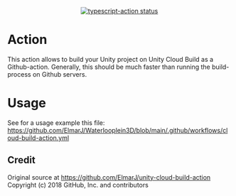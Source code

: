 <p align="center">
  <a href="https://github.com/actions/typescript-action/actions"><img alt="typescript-action status" src="https://github.com/actions/typescript-action/workflows/build-test/badge.svg"></a>
</p>

# Action

This action allows to build your Unity project on Unity Cloud Build as a Github-action. Generally, this should be much faster than running the build-process on Github servers.

# Usage

See for a usage example this file: https://github.com/ElmarJ/Waterlooplein3D/blob/main/.github/workflows/cloud-build-action.yml

## Credit
Original source at https://github.com/ElmarJ/unity-cloud-build-action
Copyright (c) 2018 GitHub, Inc. and contributors
